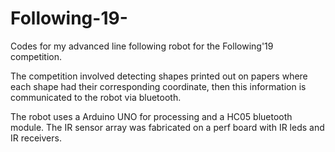 # Following-19-
Codes for my advanced line following robot for the Following'19 competition.

The competition involved detecting shapes printed out on papers where each shape had their corresponding coordinate, 
then this information is communicated to the robot via bluetooth.

The robot uses a Arduino UNO for processing and a HC05 bluetooth module. The IR sensor array was fabricated on a perf board with IR leds
and IR receivers.
